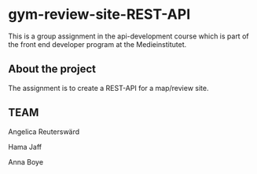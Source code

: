 # gym-review-site-REST-API
This is a group assignment in the api-development course which is part of the front end developer program at the Medieinstitutet.

## About the project
The assignment is to create a REST-API for a map/review site. 

## TEAM

Angelica Reuterswärd

Hama Jaff

Anna Boye

